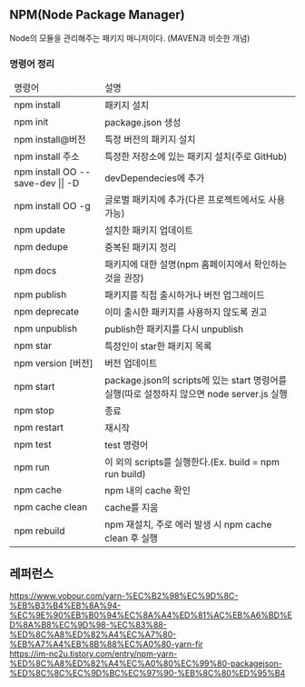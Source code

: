 ## NPM(Node Package Manager)
Node의 모듈을 관리해주는 패키지 매니저이다. (MAVEN과 비슷한 개념)

<h3>명령어 정리</h3>
<table>
  <thead>
    <tr>
      <td>명령어</td><td>설명</td>
    </tr>
  </thead>
  <tbody>
    <tr>
      <td>npm install</td><td>패키지 설치</td>
    </tr>
    <tr>
      <td>npm init</td><td>package.json 생성</td>
    </tr>
    <tr>
      <td>npm install@버전</td><td>특정 버전의 패키지 설치</td>
    </tr>
    <tr>
      <td>npm install 주소</td><td>특정한 저장소에 있는 패키지 설치(주로 GitHub)</td>
    </tr>
    <tr>
      <td>npm install OO --save-dev || -D</td><td>devDependecies에 추가</td>
    </tr>
    <tr>
      <td>npm install OO -g</td><td>글로벌 패키지에 추가(다른 프로젝트에서도 사용가능)</td>
    </tr>
    <tr>
      <td>npm update</td><td>설치한 패키지 업데이트</td>
    </tr>
    <tr>
      <td>npm dedupe</td><td>중복된 패키지 정리</td>
    </tr>
    <tr>
      <td>npm docs</td><td>패키지에 대한 설명(npm 홈페이지에서 확인하는 것을 권장)</td>
    </tr>
    <tr>
      <td>npm publish</td><td>패키지를 직접 출시하거나 버전 업그레이드</td>
    </tr>
    <tr>
      <td>npm deprecate</td><td>이미 출시한 패키지를 사용하지 않도록 권고</td>
    </tr>
    <tr>
      <td>npm unpublish</td><td>publish한 패키지를 다시 unpublish</td>
    </tr>
    <tr>
      <td>npm star</td><td>특정인이 star한 패키지 목록</td>
    </tr>
    <tr>
      <td>npm version [버전]</td><td>버전 업데이트</td>
    </tr>
    <tr>
      <td>npm start</td><td>package.json의 scripts에 있는 start 명령어를 실행(따로 설정하지 않으면 node server.js 실행</td>
    </tr>
    <tr>
      <td>npm stop</td><td>종료</td>
    </tr>
    <tr>
      <td>npm restart</td><td>재시작</td>
    </tr>
    <tr>
      <td>npm test</td><td>test 명령어</td>
    </tr>
    <tr>
      <td>npm run</td><td>이 외의 scripts를 실행한다.(Ex. build = npm run build)</td>
    </tr>
    <tr>
      <td>npm cache</td><td>npm 내의 cache 확인</td>
    </tr>
    <tr>
      <td>npm cache clean</td><td>cache를 지움</td>
    </tr>
    <tr>
      <td>npm rebuild</td><td>npm 재설치, 주로 에러 발생 시 npm cache clean 후 실행</td>
    </tr>
  </tbody>
</table>

## 레퍼런스
https://www.vobour.com/yarn-%EC%B2%98%EC%9D%8C-%EB%B3%B4%EB%8A%94-%EC%9E%90%EB%B0%94%EC%8A%A4%ED%81%AC%EB%A6%BD%ED%8A%B8%EC%9D%98-%EC%83%88-%ED%8C%A8%ED%82%A4%EC%A7%80-%EB%A7%A4%EB%8B%88%EC%A0%80-yarn-fir<br>
https://im-nc2u.tistory.com/entry/npm-yarn-%ED%8C%A8%ED%82%A4%EC%A0%80%EC%99%80-packagejson-%ED%8C%8C%EC%9D%BC%EC%97%90-%EB%8C%80%ED%95%B4
